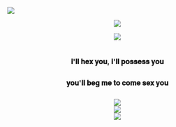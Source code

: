 ![](https://file.garden/ZSD6qQh9SRsD-dy3/dividers/dotted_bow.png)
<div align="center">

![](https://i.postimg.cc/8k7gTzZf/E1-D45504-3-C34-4209-98-A0--353922555476.png)
<div align="center">
	<img src="https://cdn.discordapp.com/attachments/1189380633882021920/1261506303465881701/XSbbtjb.png?ex=669334cc&is=6691e34c&hm=2b1f85cf9f6be01f3feb208dddabf23ed2c363cf746b1de2cd2081f550246c72&">
</div>
<div align="center">
<h1>
<div align="center">
<sup><sub><sub>𝐢'𝐥𝐥 𝐡𝐞𝐱 𝐲𝐨𝐮, 𝐢'𝐥𝐥 𝐩𝐨𝐬𝐬𝐞𝐬𝐬 𝐲𝐨𝐮</sub></sup></sup>
 
<sup><sub><sup>𝐲𝐨𝐮'𝐥𝐥 𝐛𝐞𝐠 𝐦𝐞 𝐭𝐨 𝐜𝐨𝐦𝐞 𝐬𝐞𝐱 𝐲𝐨𝐮</sub></sup></sup>
<div align="center">
	<img src="https://i.ibb.co/Yjc4yT9/59-F4-FEAE-1554-455-D-90-A3-4-D5-B300-FD3-DA.png">
</div>
<div align="center">
	<img src="https://i.postimg.cc/8k7gTzZf/E1-D45504-3-C34-4209-98-A0--353922555476.png">
</div>

<div align="center">
	<img src="https://file.garden/ZSD6qQh9SRsD-dy3/dividers/dotted_bow_bottom.png">
</div>
